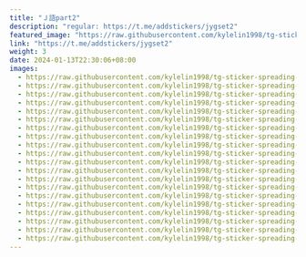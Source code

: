 ```yaml
---
title: "Ｊ語part2"
description: "regular: https://t.me/addstickers/jygset2"
featured_image: "https://raw.githubusercontent.com/kylelin1998/tg-sticker-spreading-worldwide-images/main/img/150039fe-68d6-404a-87b6-9061bb338cd2.jpg"
link: "https://t.me/addstickers/jygset2"
weight: 3
date: 2024-01-13T22:30:06+08:00
images:
  - https://raw.githubusercontent.com/kylelin1998/tg-sticker-spreading-worldwide-images/main/img/150039fe-68d6-404a-87b6-9061bb338cd2.jpg
  - https://raw.githubusercontent.com/kylelin1998/tg-sticker-spreading-worldwide-images/main/img/e0e49aff-659a-476b-9bc0-a638cc90d1af.jpg
  - https://raw.githubusercontent.com/kylelin1998/tg-sticker-spreading-worldwide-images/main/img/87ce4394-e074-47ee-8a95-ac0f37e40c5f.jpg
  - https://raw.githubusercontent.com/kylelin1998/tg-sticker-spreading-worldwide-images/main/img/e9ff55c1-9f4d-47c5-9c60-cabd2c261ca8.jpg
  - https://raw.githubusercontent.com/kylelin1998/tg-sticker-spreading-worldwide-images/main/img/97aa1c52-3906-4f90-8958-d619d7fa4d0a.jpg
  - https://raw.githubusercontent.com/kylelin1998/tg-sticker-spreading-worldwide-images/main/img/620b1ca8-b58a-4bdd-aba0-b7ae64c23e51.jpg
  - https://raw.githubusercontent.com/kylelin1998/tg-sticker-spreading-worldwide-images/main/img/6c5ad68f-ab1e-4604-8a89-86c074c464b7.jpg
  - https://raw.githubusercontent.com/kylelin1998/tg-sticker-spreading-worldwide-images/main/img/7c975a44-77ce-4e94-8828-1aa40147d92d.jpg
  - https://raw.githubusercontent.com/kylelin1998/tg-sticker-spreading-worldwide-images/main/img/95b2cfe6-6f0e-458c-8273-7f5715481a87.jpg
  - https://raw.githubusercontent.com/kylelin1998/tg-sticker-spreading-worldwide-images/main/img/26bdeb47-6e9a-403c-8dac-a5672bce351b.jpg
  - https://raw.githubusercontent.com/kylelin1998/tg-sticker-spreading-worldwide-images/main/img/4d559c01-e117-44b6-a63a-063b4d2f0e5e.jpg
  - https://raw.githubusercontent.com/kylelin1998/tg-sticker-spreading-worldwide-images/main/img/44bda56a-9e9a-4517-b566-52ea06587390.jpg
  - https://raw.githubusercontent.com/kylelin1998/tg-sticker-spreading-worldwide-images/main/img/48d0fb99-9d8e-4b7b-ae20-fa8762f2f37b.jpg
  - https://raw.githubusercontent.com/kylelin1998/tg-sticker-spreading-worldwide-images/main/img/dd1d298e-226a-4e87-b9b2-ff0135c61fcd.jpg
  - https://raw.githubusercontent.com/kylelin1998/tg-sticker-spreading-worldwide-images/main/img/9ab077c5-72d7-4420-8937-f88896223e5b.jpg
  - https://raw.githubusercontent.com/kylelin1998/tg-sticker-spreading-worldwide-images/main/img/9187741b-10cc-46a6-a177-1c3162ca8930.jpg
  - https://raw.githubusercontent.com/kylelin1998/tg-sticker-spreading-worldwide-images/main/img/dd5a1847-8551-4d32-b774-0a3da471f5b1.jpg
  - https://raw.githubusercontent.com/kylelin1998/tg-sticker-spreading-worldwide-images/main/img/0ff62497-435a-4fd7-b89a-8c18a019b1c2.jpg
  - https://raw.githubusercontent.com/kylelin1998/tg-sticker-spreading-worldwide-images/main/img/beb4ef2a-016d-4493-b21c-c8b114f54605.jpg
  - https://raw.githubusercontent.com/kylelin1998/tg-sticker-spreading-worldwide-images/main/img/72dc435e-ba70-4da6-a1da-f8511c32949a.jpg
---
```

